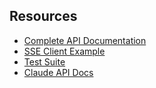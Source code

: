 ## Resources

- [Complete API Documentation](./AUTONOMOUS_API.md)
- [SSE Client Example](./example-sse-client.js)
- [Test Suite](./test-autonomous-api.sh)
- [Claude API Docs](https://docs.anthropic.com/)
